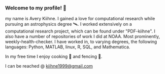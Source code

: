 ### Welcome to my profile! 👋
my name is Avery Kiihne. I gained a love for computational research while pursuing an astrophysics degree 🛰️. I worked extensively on a computational research project, which can be found under "PDF-kiihne". I also have a number of repositories of work I did at NOAA. Most prominently, weekly-health-checker. I have worked in, to varying degrees, the following languages: Python, MATLAB, linux, R, SQL, and Mathematica. 

In my free time I enjoy cooking 🍳 and fencing 🤺.

I can be reached @ kiihne1999@gmail.com
<!--
**Kiihne/Kiihne** is a ✨ _special_ ✨ repository because its `README.md` (this file) appears on your GitHub profile.

Here are some ideas to get you started:

- 🔭 I’m currently working on ...
- 🌱 I’m currently learning ...
- 👯 I’m looking to collaborate on ...
- 🤔 I’m looking for help with ...
- 💬 Ask me about ...
- 📫 How to reach me: ...
- 😄 Pronouns: ...
- ⚡ Fun fact: ...
-->
